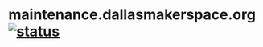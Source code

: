 # maintenance.dallasmakerspace.org [![status](https://travis-ci.com/Dallas-Makerspace/maintenance.dallasmakerspace.org.svg?branch=master)](https://travis-ci.com/Dallas-Makerspace/maintenance.dallasmakerspace.org/builds)
